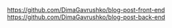 https://github.com/DimaGavrushko/blog-post-front-end
https://github.com/DimaGavrushko/blog-post-back-end